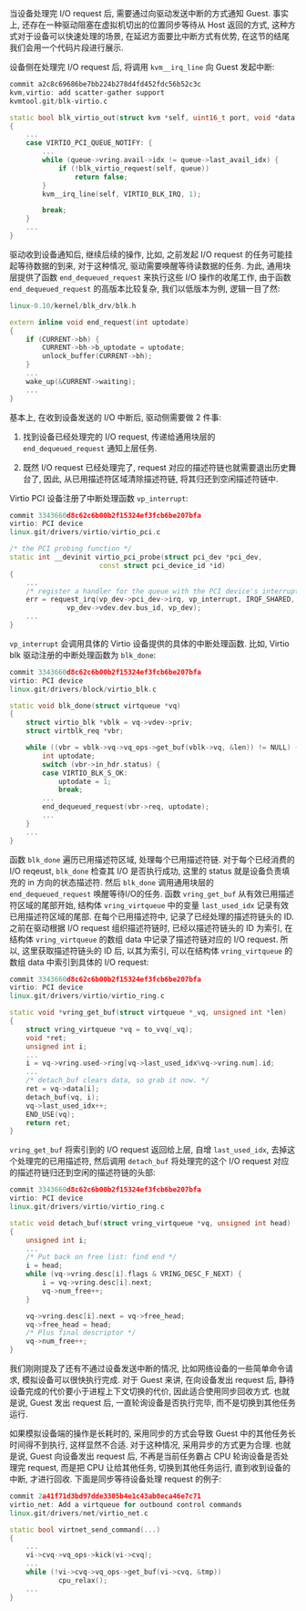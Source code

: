 
当设备处理完 I/O request 后, 需要通过向驱动发送中断的方式通知 Guest. 事实上, 还存在一种驱动阻塞在虚拟机切出的位置同步等待从 Host 返回的方式, 这种方式对于设备可以快速处理的场景, 在延迟方面要比中断方式有优势, 在这节的结尾我们会用一个代码片段进行展示.

设备侧在处理完 I/O request 后, 将调用 `kvm__irq_line` 向 Guest 发起中断:

```cpp
commit a2c8c69686be7bb224b278d4fd452fdc56b52c3c
kvm,virtio: add scatter-gather support
kvmtool.git/blk-virtio.c

static bool blk_virtio_out(struct kvm *self, uint16_t port, void *data, int size, uint32_t count)
{
    ...
	case VIRTIO_PCI_QUEUE_NOTIFY: {
		...
		while (queue->vring.avail->idx != queue->last_avail_idx) {
			if (!blk_virtio_request(self, queue))
				return false;
		}
		kvm__irq_line(self, VIRTIO_BLK_IRQ, 1);

		break;
	}
    ...
}
```

驱动收到设备通知后, 继续后续的操作, 比如, 之前发起 I/O request 的任务可能挂起等待数据的到来, 对于这种情况, 驱动需要唤醒等待读数据的任务. 为此, 通用块层提供了函数 `end_dequeued_request` 来执行这些 I/O 操作的收尾工作, 由于函数 `end_dequeued_request` 的高版本比较复杂, 我们以低版本为例, 逻辑一目了然:

```cpp
linux-0.10/kernel/blk_drv/blk.h

extern inline void end_request(int uptodate)
{
    if (CURRENT->bh) {
        CURRENT->bh->b_uptodate = uptodate;
        unlock_buffer(CURRENT->bh);
    }
    ...
    wake_up(&CURRENT->waiting);
    ...
}
```

基本上, 在收到设备发送的 I/O 中断后, 驱动侧需要做 2 件事:

1) 找到设备已经处理完的 I/O request, 传递给通用块层的  `end_dequeued_request` 通知上层任务.

2) 既然 I/O request 已经处理完了, request 对应的描述符链也就需要退出历史舞台了, 因此, 从已用描述符区域清除描述符链, 将其归还到空闲描述符链中.

Virtio PCI 设备注册了中断处理函数 `vp_interrupt`:

```cpp
commit 3343660d8c62c6b00b2f15324ef3fcb6be207bfa
virtio: PCI device
linux.git/drivers/virtio/virtio_pci.c

/* the PCI probing function */
static int __devinit virtio_pci_probe(struct pci_dev *pci_dev,
				      const struct pci_device_id *id)
{
    ...
	/* register a handler for the queue with the PCI device's interrupt */
	err = request_irq(vp_dev->pci_dev->irq, vp_interrupt, IRQF_SHARED,
			  vp_dev->vdev.dev.bus_id, vp_dev);
    ...
}
```

`vp_interrupt` 会调用具体的 Virtio 设备提供的具体的中断处理函数. 比如, Virtio blk 驱动注册的中断处理函数为 `blk_done`:

```cpp
commit 3343660d8c62c6b00b2f15324ef3fcb6be207bfa
virtio: PCI device
linux.git/drivers/block/virtio_blk.c

static void blk_done(struct virtqueue *vq)
{
	struct virtio_blk *vblk = vq->vdev->priv;
	struct virtblk_req *vbr;

	while ((vbr = vblk->vq->vq_ops->get_buf(vblk->vq, &len)) != NULL) {
		int uptodate;
		switch (vbr->in_hdr.status) {
		case VIRTIO_BLK_S_OK:
			uptodate = 1;
			break;
        ...
		end_dequeued_request(vbr->req, uptodate);
		...
	}
    ...
}
```

函数 `blk_done` 遍历已用描述符区域, 处理每个已用描述符链. 对于每个已经消费的 I/O reqeust, `blk_done` 检查其 I/O 是否执行成功, 这里的 status 就是设备负责填充的 in 方向的状态描述符. 然后 `blk_done` 调用通用块层的 `end_dequeued_request` 唤醒等待I/O的任务. 函数 `vring_get_buf` 从有效已用描述符区域的尾部开始, 结构体 `vring_virtqueue` 中的变量 `last_used_idx` 记录有效已用描述符区域的尾部. 在每个已用描述符中, 记录了已经处理的描述符链头的 ID. 之前在驱动根据 I/O request 组织描述符链时, 已经以描述符链头的 ID 为索引, 在结构体 `vring_virtqueue` 的数组 data 中记录了描述符链对应的 I/O request. 所以, 这里获取描述符链头的 ID 后, 以其为索引, 可以在结构体 `vring_virtqueue` 的数组 data 中索引到具体的 I/O request:

```cpp
commit 3343660d8c62c6b00b2f15324ef3fcb6be207bfa
virtio: PCI device
linux.git/drivers/virtio/virtio_ring.c

static void *vring_get_buf(struct virtqueue *_vq, unsigned int *len)
{
	struct vring_virtqueue *vq = to_vvq(_vq);
	void *ret;
	unsigned int i;
    ...
	i = vq->vring.used->ring[vq->last_used_idx%vq->vring.num].id;
    ...
	/* detach_buf clears data, so grab it now. */
	ret = vq->data[i];
	detach_buf(vq, i);
	vq->last_used_idx++;
	END_USE(vq);
	return ret;
}
```

`vring_get_buf` 将索引到的 I/O request 返回给上层, 自增 `last_used_idx`, 去掉这个处理完的已用描述符, 然后调用 `detach_buf` 将处理完的这个 I/O request 对应的描述符链归还到空闲的描述符链的头部:

```cpp
commit 3343660d8c62c6b00b2f15324ef3fcb6be207bfa
virtio: PCI device
linux.git/drivers/virtio/virtio_ring.c

static void detach_buf(struct vring_virtqueue *vq, unsigned int head)
{
	unsigned int i;
    ...
	/* Put back on free list: find end */
	i = head;
	while (vq->vring.desc[i].flags & VRING_DESC_F_NEXT) {
		i = vq->vring.desc[i].next;
		vq->num_free++;
	}

	vq->vring.desc[i].next = vq->free_head;
	vq->free_head = head;
	/* Plus final descriptor */
	vq->num_free++;
}
```

我们刚刚提及了还有不通过设备发送中断的情况, 比如网络设备的一些简单命令请求, 模拟设备可以很快执行完成. 对于 Guest 来讲, 在向设备发出 request 后, 静待设备完成的代价要小于进程上下文切换的代价, 因此适合使用同步回收方式. 也就是说, Guest 发出 request 后, 一直轮询设备是否执行完毕, 而不是切换到其他任务运行.

如果模拟设备端的操作是长耗时的, 采用同步的方式会导致 Guest 中的其他任务长时间得不到执行, 这样显然不合适. 对于这种情况, 采用异步的方式更为合理. 也就是说, Guest 向设备发出 request 后, 不再是当前任务霸占 CPU 轮询设备是否处理完 request, 而是把 CPU 让给其他任务, 切换到其他任务运行, 直到收到设备的中断, 才进行回收. 下面是同步等待设备处理 request 的例子:

```cpp
commit 2a41f71d3bd97dde3305b4e1c43ab0eca46e7c71
virtio_net: Add a virtqueue for outbound control commands
linux.git/drivers/net/virtio_net.c

static bool virtnet_send_command(...)
{
    ...
    vi->cvq->vq_ops->kick(vi->cvq);
    ...
    while (!vi->cvq->vq_ops->get_buf(vi->cvq, &tmp))
            cpu_relax();
    ...
}
```